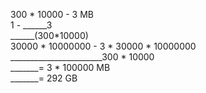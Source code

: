 300 * 10000 - 3 MB <br />
1 - ______3<br />
______(300*10000)<br />
30000 * 10000000 - 3 * 30000 * 10000000<br />
_______________________300 * 10000<br />
_______= 3 * 100000 MB<br>
_______= 292 GB<br />
